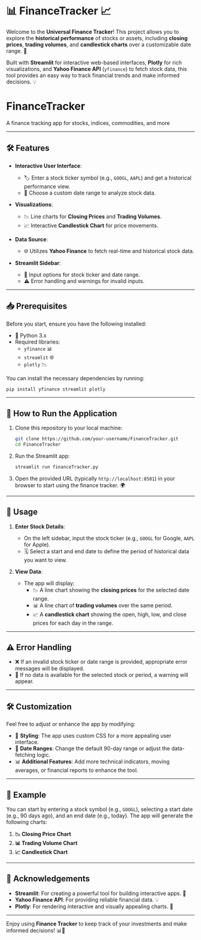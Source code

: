 # 📊 **FinanceTracker** 📈

Welcome to the **Universal Finance Tracker**! This project allows you to explore the **historical performance** of stocks or assets, including **closing prices**, **trading volumes**, and **candlestick charts** over a customizable date range. 🚀

Built with **Streamlit** for interactive web-based interfaces, **Plotly** for rich visualizations, and **Yahoo Finance API** (`yfinance`) to fetch stock data, this tool provides an easy way to track financial trends and make informed decisions. 💡
# FinanceTracker
A finance tracking app for stocks, indices, commodities, and more

---

## 🛠️ **Features**

- **Interactive User Interface**:
  - 🏷️ Enter a stock ticker symbol (e.g., `GOOGL`, `AAPL`) and get a historical performance view.
  - 📅 Choose a custom date range to analyze stock data.

- **Visualizations**:
  - 📉 Line charts for **Closing Prices** and **Trading Volumes**.
  - 📈 Interactive **Candlestick Chart** for price movements.

- **Data Source**:
  - 🌐 Utilizes **Yahoo Finance** to fetch real-time and historical stock data.
  
- **Streamlit Sidebar**:
  - 🔧 Input options for stock ticker and date range.
  - ⚠️ Error handling and warnings for invalid inputs.

---

## 📥 **Prerequisites**

Before you start, ensure you have the following installed:

- 🐍 Python 3.x
- Required libraries:
  - `yfinance` 📊
  - `streamlit` 🌐
  - `plotly` 📉

You can install the necessary dependencies by running:

```bash
pip install yfinance streamlit plotly
```

---

## 🚀 **How to Run the Application**

1. Clone this repository to your local machine:

    ```bash
    git clone https://github.com/your-username/FinanceTracker.git
    cd FinanceTracker
    ```

2. Run the Streamlit app:

    ```bash
    streamlit run financeTracker.py
    ```

3. Open the provided URL (typically `http://localhost:8501`) in your browser to start using the finance tracker. 🌍

---

## 🔎 **Usage**

1. **Enter Stock Details**:
   - On the left sidebar, input the stock ticker (e.g., `GOOGL` for Google, `AAPL` for Apple).
   - 🗓️ Select a start and end date to define the period of historical data you want to view.

2. **View Data**:
   - The app will display:
     - 📉 A line chart showing the **closing prices** for the selected date range.
     - 📊 A line chart of **trading volumes** over the same period.
     - 📈 A **candlestick chart** showing the open, high, low, and close prices for each day in the range.

---

## ⚠️ **Error Handling**

- ❌ If an invalid stock ticker or date range is provided, appropriate error messages will be displayed.
- 🚫 If no data is available for the selected stock or period, a warning will appear.

---

## 🛠️ **Customization**

Feel free to adjust or enhance the app by modifying:

- 🎨 **Styling**: The app uses custom CSS for a more appealing user interface.
- 📅 **Date Ranges**: Change the default 90-day range or adjust the data-fetching logic.
- 📊 **Additional Features**: Add more technical indicators, moving averages, or financial reports to enhance the tool.

---

## 🎯 **Example**

You can start by entering a stock symbol (e.g., `GOOGL`), selecting a start date (e.g., 90 days ago), and an end date (e.g., today). The app will generate the following charts:

1. **📉 Closing Price Chart**
2. **📊 Trading Volume Chart**
3. **📈 Candlestick Chart**

---


## 🙏 **Acknowledgements**

- **Streamlit**: For creating a powerful tool for building interactive apps. 🚀
- **Yahoo Finance API**: For providing reliable financial data. 💡
- **Plotly**: For rendering interactive and visually appealing charts. 🎨

---

Enjoy using **Finance Tracker** to keep track of your investments and make informed decisions! 📊💼
